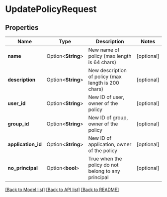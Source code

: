 # UpdatePolicyRequest

## Properties

Name | Type | Description | Notes
------------ | ------------- | ------------- | -------------
**name** | Option<**String**> | New name of policy (max length is 64 chars) | [optional]
**description** | Option<**String**> | New description of policy (max length is 200 chars) | [optional]
**user_id** | Option<**String**> | New ID of user, owner of the policy | [optional]
**group_id** | Option<**String**> | New ID of group, owner of the policy | [optional]
**application_id** | Option<**String**> | New ID of application, owner of the policy | [optional]
**no_principal** | Option<**bool**> | True when the policy do not belong to any principal | [optional]

[[Back to Model list]](../README.md#documentation-for-models) [[Back to API list]](../README.md#documentation-for-api-endpoints) [[Back to README]](../README.md)


